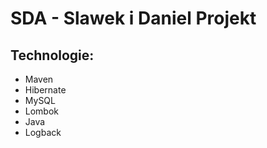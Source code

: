 # SDA - Slawek i Daniel Projekt

## Technologie:

- Maven
- Hibernate
- MySQL
- Lombok
- Java
- Logback
